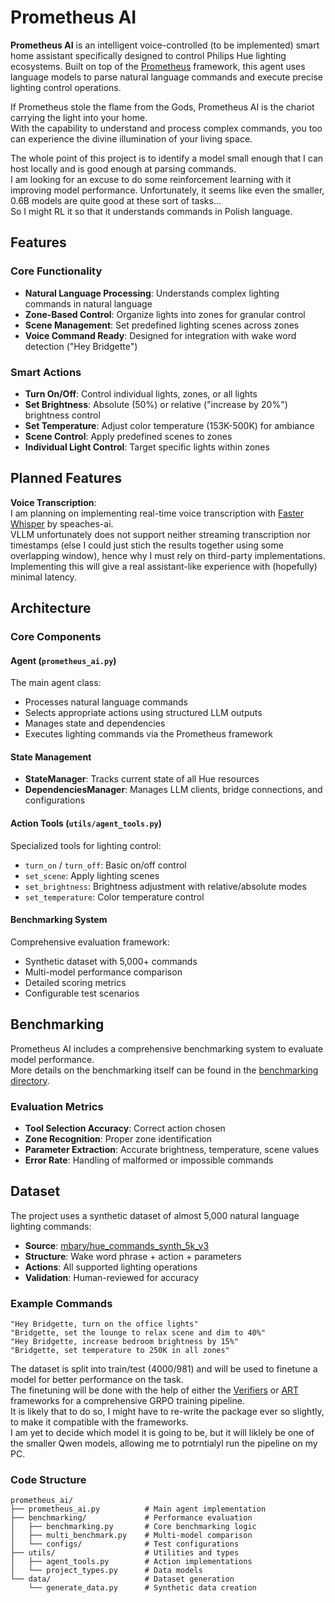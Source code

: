 # Prometheus AI

**Prometheus AI** is an intelligent voice-controlled (to be implemented) smart home assistant specifically designed to control Philips Hue lighting ecosystems. Built on top of the [Prometheus](https://github.com/mbary/Prometheus) framework, this agent uses language models to parse natural language commands and execute precise lighting control operations.

If Prometheus stole the flame from the Gods, Prometheus AI is the chariot carrying the light into your home.<br>
With the capability to understand and process complex commands, you too can experience the divine illumination of your living space.


The whole point of this project is to identify a model small enough that I can host locally and is good enough at parsing commands.<br>
I am looking for an excuse to do some reinforcement learning with it improving model performance. Unfortunately, it seems like even the smaller, 0.6B models are quite good at these sort of tasks...<br>
So I might RL it so that it understands commands in Polish language.

## Features

### Core Functionality
- **Natural Language Processing**: Understands complex lighting commands in natural language
- **Zone-Based Control**: Organize lights into zones for granular control
- **Scene Management**: Set predefined lighting scenes across zones
- **Voice Command Ready**: Designed for integration with wake word detection ("Hey Bridgette")

### Smart Actions
- **Turn On/Off**: Control individual lights, zones, or all lights
- **Set Brightness**: Absolute (50%) or relative ("increase by 20%") brightness control
- **Set Temperature**: Adjust color temperature (153K-500K) for ambiance
- **Scene Control**: Apply predefined scenes to zones
- **Individual Light Control**: Target specific lights within zones

## Planned Features

**Voice Transcription**:<br>
I am planning on implementing real-time voice transcription with [Faster Whisper](https://github.com/speaches-ai/speaches) by speaches-ai.<br>
VLLM unfortunately does not support neither streaming transcription nor timestamps (else I could just stich the results together using some overlapping window), hence why I must rely on third-party implementations.<br>
Implementing this will give a real assistant-like experience with (hopefully) minimal latency.


## Architecture

### Core Components

#### Agent (`prometheus_ai.py`)
The main agent class:
- Processes natural language commands
- Selects appropriate actions using structured LLM outputs
- Manages state and dependencies
- Executes lighting commands via the Prometheus framework

#### State Management
- **StateManager**: Tracks current state of all Hue resources
- **DependenciesManager**: Manages LLM clients, bridge connections, and configurations

#### Action Tools (`utils/agent_tools.py`)
Specialized tools for lighting control:
- `turn_on` / `turn_off`: Basic on/off control
- `set_scene`: Apply lighting scenes
- `set_brightness`: Brightness adjustment with relative/absolute modes
- `set_temperature`: Color temperature control

#### Benchmarking System
Comprehensive evaluation framework:
- Synthetic dataset with 5,000+ commands
- Multi-model performance comparison
- Detailed scoring metrics
- Configurable test scenarios

## Benchmarking

Prometheus AI includes a comprehensive benchmarking system to evaluate model performance.<br>
More details on the benchmarking itself can be found in the [benchmarking directory](./prometheus_ai/benchmarking).

### Evaluation Metrics
- **Tool Selection Accuracy**: Correct action chosen
- **Zone Recognition**: Proper zone identification
- **Parameter Extraction**: Accurate brightness, temperature, scene values
- **Error Rate**: Handling of malformed or impossible commands

## Dataset

The project uses a synthetic dataset of almost 5,000 natural language lighting commands:
- **Source**: [mbary/hue_commands_synth_5k_v3](https://huggingface.co/datasets/mbary/hue_commands_synth_5k_v3)
- **Structure**: Wake word phrase + action + parameters
- **Actions**: All supported lighting operations
- **Validation**: Human-reviewed for accuracy

### Example Commands
```
"Hey Bridgette, turn on the office lights"
"Bridgette, set the lounge to relax scene and dim to 40%"
"Hey Bridgette, increase bedroom brightness by 15%"
"Bridgette, set temperature to 250K in all zones"
```

The dataset is split into train/test (4000/981) and will be used to finetune a model for better performance on the task.<br>
The finetuning will be done with the help of either the [Verifiers](https://github.com/willccbb/verifiers/) or [ART](https://github.com/OpenPipe/ART) frameworks for a comprehensive GRPO training pipeline.<br>
It is likely that to do so, I might have to re-write the package ever so slightly, to make it compatible with the frameworks.<br>
I am yet to decide which model it is going to be, but it will liklely be one of the smaller Qwen models, allowing me to potrntialyl run the pipeline on my PC.<br>

### Code Structure
```
prometheus_ai/
├── prometheus_ai.py          # Main agent implementation
├── benchmarking/             # Performance evaluation
│   ├── benchmarking.py       # Core benchmarking logic
│   ├── multi_benchmark.py    # Multi-model comparison
│   └── configs/              # Test configurations
├── utils/                    # Utilities and types
│   ├── agent_tools.py        # Action implementations
│   └── project_types.py      # Data models
└── data/                     # Dataset generation
    └── generate_data.py      # Synthetic data creation
```